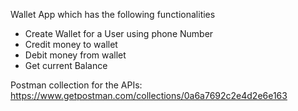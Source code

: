 Wallet App which has the following functionalities

- Create Wallet for a User using phone Number
- Credit money to wallet
- Debit money from wallet
- Get current Balance


Postman collection for the APIs: https://www.getpostman.com/collections/0a6a7692c2e4d2e6e163


